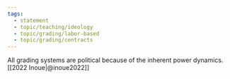 ```yaml
---
tags: 
  - statement
  - topic/teaching/ideology
  - topic/grading/labor-based
  - topic/grading/contracts
---
```


All grading systems are political because of the inherent power dynamics. [[2022 Inoue|@inoue2022]]